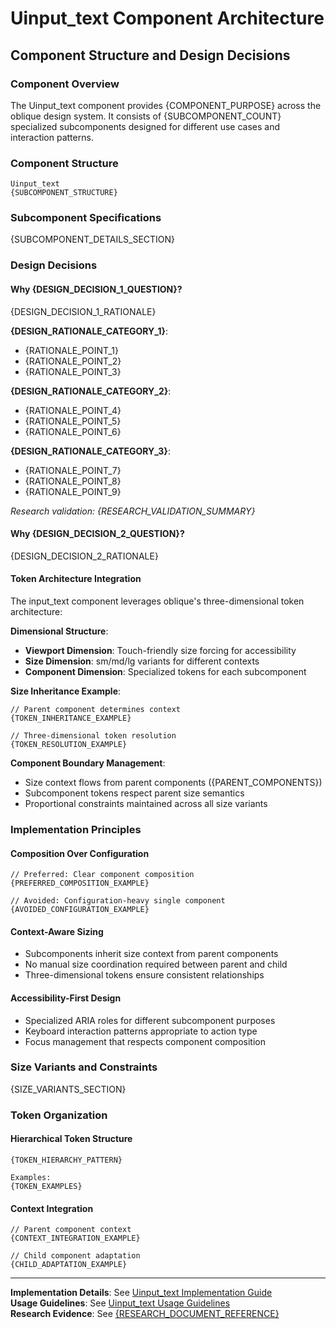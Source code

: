# Uinput_text Component Architecture
## Component Structure and Design Decisions

### Component Overview

The Uinput_text component provides {COMPONENT_PURPOSE} across the oblique design system. It consists of {SUBCOMPONENT_COUNT} specialized subcomponents designed for different use cases and interaction patterns.

### Component Structure

```
Uinput_text
{SUBCOMPONENT_STRUCTURE}
```

### Subcomponent Specifications

{SUBCOMPONENT_DETAILS_SECTION}

### Design Decisions

#### Why {DESIGN_DECISION_1_QUESTION}?

{DESIGN_DECISION_1_RATIONALE}

**{DESIGN_RATIONALE_CATEGORY_1}**:
- {RATIONALE_POINT_1}
- {RATIONALE_POINT_2}
- {RATIONALE_POINT_3}

**{DESIGN_RATIONALE_CATEGORY_2}**:
- {RATIONALE_POINT_4}
- {RATIONALE_POINT_5}
- {RATIONALE_POINT_6}

**{DESIGN_RATIONALE_CATEGORY_3}**:
- {RATIONALE_POINT_7}
- {RATIONALE_POINT_8}
- {RATIONALE_POINT_9}

*Research validation: {RESEARCH_VALIDATION_SUMMARY}*

#### Why {DESIGN_DECISION_2_QUESTION}?

{DESIGN_DECISION_2_RATIONALE}

#### Token Architecture Integration

The input_text component leverages oblique's three-dimensional token architecture:

**Dimensional Structure**:
- **Viewport Dimension**: Touch-friendly size forcing for accessibility
- **Size Dimension**: sm/md/lg variants for different contexts  
- **Component Dimension**: Specialized tokens for each subcomponent

**Size Inheritance Example**:
```
// Parent component determines context
{TOKEN_INHERITANCE_EXAMPLE}

// Three-dimensional token resolution
{TOKEN_RESOLUTION_EXAMPLE}
```

**Component Boundary Management**:
- Size context flows from parent components ({PARENT_COMPONENTS})
- Subcomponent tokens respect parent size semantics
- Proportional constraints maintained across all size variants

### Implementation Principles

#### Composition Over Configuration
```{CODE_LANGUAGE}
// Preferred: Clear component composition
{PREFERRED_COMPOSITION_EXAMPLE}

// Avoided: Configuration-heavy single component  
{AVOIDED_CONFIGURATION_EXAMPLE}
```

#### Context-Aware Sizing
- Subcomponents inherit size context from parent components
- No manual size coordination required between parent and child
- Three-dimensional tokens ensure consistent relationships

#### Accessibility-First Design
- Specialized ARIA roles for different subcomponent purposes
- Keyboard interaction patterns appropriate to action type
- Focus management that respects component composition

### Size Variants and Constraints

{SIZE_VARIANTS_SECTION}

### Token Organization

#### Hierarchical Token Structure
```
{TOKEN_HIERARCHY_PATTERN}

Examples:
{TOKEN_EXAMPLES}
```

#### Context Integration
```
// Parent component context
{CONTEXT_INTEGRATION_EXAMPLE}

// Child component adaptation  
{CHILD_ADAPTATION_EXAMPLE}
```

---

**Implementation Details**: See [Uinput_text Implementation Guide](03-implementation.md)  
**Usage Guidelines**: See [Uinput_text Usage Guidelines](04-guidelines.md)  
**Research Evidence**: See [{RESEARCH_DOCUMENT_REFERENCE}](_research/{RESEARCH_FOLDER}/{RESEARCH_FILE})
